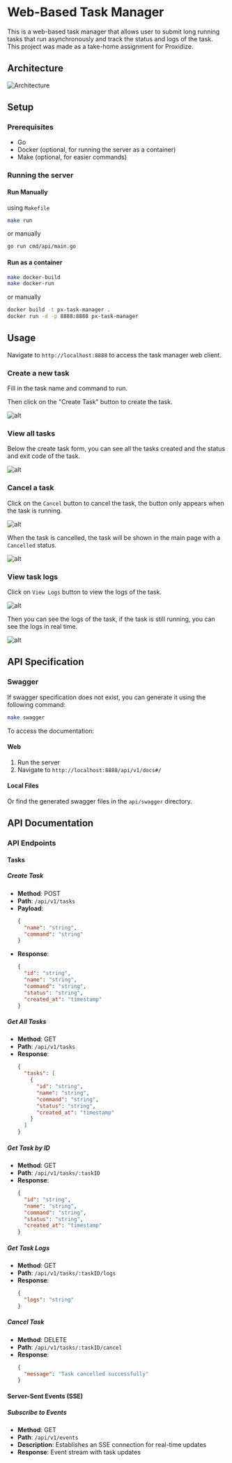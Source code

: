# Web-Based Task Manager
This is a web-based task manager that allows user to submit long running tasks that run asynchronously and track the status and logs of the task.
This project was made as a take-home assignment for Proxidize.

## Architecture
![Architecture](./docs/high_level.excalidraw.png)

## Setup

### Prerequisites
- Go
- Docker (optional, for running the server as a container)
- Make (optional, for easier commands)

### Running the server
#### Run Manually
using `Makefile`
```bash
make run
```
or manually

```bash
go run cmd/api/main.go
```

#### Run as a container
```bash
make docker-build
make docker-run
```

or manually

```bash
docker build -t px-task-manager .
docker run -d -p 8888:8888 px-task-manager
```


## Usage

Navigate to `http://localhost:8888` to access the task manager web client.

### Create a new task
Fill in the task name and command to run.

Then click on the "Create Task" button to create the task.

![alt](./docs/img/create_task.png)

### View all tasks

Below the create task form, you can see all the tasks created and the status and exit code of the task.

![alt](./docs/img/view_tasks.png)


### Cancel a task

Click on the `Cancel` button to cancel the task, the button only appears when the task is running.

![alt](./docs/img/cancel_task.png)

When the task is cancelled, the task will be shown in the main page with a `Cancelled` status.

![alt](./docs/img/canceled_task.png)



### View task logs

Click on `View Logs` button to view the logs of the task.

![alt](./docs/img/view_task_logs_button.png)

Then you can see the logs of the task, if the task is still running, you can see the logs in real time.

![alt](./docs/img/view_task_logs.png)



## API Specification

### Swagger
If swagger specification does not exist, you can generate it using the following command:

```bash
make swagger
```

To access the documentation:

#### Web
1. Run the server
2. Navigate to `http://localhost:8888/api/v1/docs#/`

#### Local Files
Or find the generated swagger files in the `api/swagger` directory.

## API Documentation

### API Endpoints

#### Tasks

##### Create Task
- **Method**: POST
- **Path**: `/api/v1/tasks`
- **Payload**:
  ```json
  {
    "name": "string",
    "command": "string"
  }
  ```
- **Response**:
  ```json
  {
    "id": "string",
    "name": "string",
    "command": "string",
    "status": "string",
    "created_at": "timestamp"
  }
  ```

##### Get All Tasks
- **Method**: GET
- **Path**: `/api/v1/tasks`
- **Response**:
  ```json
  {
    "tasks": [
      {
        "id": "string",
        "name": "string",
        "command": "string",
        "status": "string",
        "created_at": "timestamp"
      }
    ]
  }
  ```

##### Get Task by ID
- **Method**: GET
- **Path**: `/api/v1/tasks/:taskID`
- **Response**:
  ```json
  {
    "id": "string",
    "name": "string",
    "command": "string",
    "status": "string",
    "created_at": "timestamp"
  }
  ```

##### Get Task Logs
- **Method**: GET
- **Path**: `/api/v1/tasks/:taskID/logs`
- **Response**:
  ```json
  {
    "logs": "string"
  }
  ```

##### Cancel Task
- **Method**: DELETE
- **Path**: `/api/v1/tasks/:taskID/cancel`
- **Response**:
  ```json
  {
    "message": "Task cancelled successfully"
  }
  ```

#### Server-Sent Events (SSE)

##### Subscribe to Events
- **Method**: GET
- **Path**: `/api/v1/events`
- **Description**: Establishes an SSE connection for real-time updates
- **Response**: Event stream with task updates
